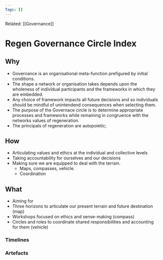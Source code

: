 ```yaml
---
Tags: []
---
```

Related: [[Governance]]
# Regen Governance Circle Index

## Why
- Governance is an organisational meta-function prefigured by initial conditions.
- The shape a network or organisation takes depends upon the wholeness of individual participants and the frameworks in which they are embedded. 
- Any choice of framework impacts all future decisions and so individuals should be mindful of unintendend consequences when selecting them. 
- The purpose of the Governace circle is to determine appropriate processes and frameworks while remaining in congruence with the networks values of regeneration. 
- The principals of regeneration are autopoietic; 

 
## How
- Articulating values and ethics at the individual and collective levels
- Taking accountability for ourselves and our decisions
- Making sure we are equipped to deal with the terrain. 
	- Maps, compasses, vehicle. 
	- Coordination


## What 
- Aiming for 
- Three horizons to articulate our present terrain and future destination (map)
- Workshops focused on ethics and sense-making (compass)
- Circles and roles to coordinate shared responsibilities and accounting for them (vehicle)




### Timelines
### Artefacts